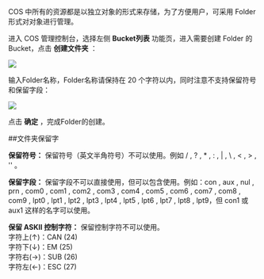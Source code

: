 COS 中所有的资源都是以独立对象的形式来存储，为了方便用户，可采用 Folder 形式对对象进行管理。

进入 COS 管理控制台，选择左侧 **Bucket列表** 功能页，进入需要创建 Folder 的 Bucket，点击 **创建文件夹** ：

![](https://mc.qcloudimg.com/static/img/8367c053c6138e6a68d189c5c5483064/image.png)

输入Folder名称，Folder名称请保持在 20 个字符以内，同时注意不支持保留符号和保留字段：

![](https://mc.qcloudimg.com/static/img/5e0fa9d34b6f11d0e3e0d21339c99e18/image.png)

点击 **确定** ，完成Folder的创建。

##文件夹保留字

**保留符号：** 保留符号（英文半角符号）不可以使用。例如 / , ? , * , : , | , \ , < , > , '' 。

**保留字段：** 保留字段不可以直接使用，但可以包含使用。例如：con , aux , nul , prn , com0 , com1 , com2 , com3 , com4 , com5 , com6 , com7 , com8 , com9 , lpt0 , lpt1 , lpt2 , lpt3 , lpt4 , lpt5 , lpt6 , lpt7 , lpt8 , lpt9，但 con1 或 aux1 这样的名字可以使用。

**保留 ASKII 控制字符：** 保留控制字符不可以使用。<br/>
字符上(↑)：CAN (24) <br/>
字符下(↓)：EM (25) <br/>
字符右(→)：SUB (26) <br/>
字符左(←)：ESC (27) <br/>


